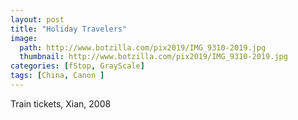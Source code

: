 ```yaml
---
layout: post
title: "Holiday Travelers"
image:
  path: http://www.botzilla.com/pix2019/IMG_9310-2019.jpg
  thumbnail: http://www.botzilla.com/pix2019/IMG_9310-2019.jpg
categories: [fStop, GrayScale]
tags: [China, Canon ]
---
```


Train tickets, Xian, 2008

